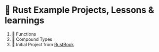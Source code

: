 # :crab: Rust Example Projects, Lessons & learnings

1. :crab: Functions
2. :crab: Compound Types
3. :crab: Initial Project from [RustBook](https://doc.rust-lang.org/book/ch02-00-guessing-game-tutorial.html)